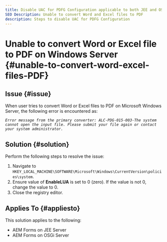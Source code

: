 ```yaml
---
title: Disable UAC for PDFG Configuration applicable to both JEE and OSGI
SEO Description: Unable to convert Word and Excel files to PDF
description: Steps to disable UAC for PDFG Configuration   
---
```

# Unable to convert Word or Excel file to PDF on Windows Server {#unable-to-convert-word-excel-files-PDF}

## Issue {#issue}

When user tries to convert Word or Excel files to PDF on Microsoft Windows Server, the following error is encountered as:

*`Error message from the primary converter:
ALC-PDG-015-003-The system cannot open the input file. Please submit your file again or contact your system administrator.`*

## Solution {#solution}

Perform the following steps to resolve the issue:
1. Navigate to `HKEY_LOCAL_MACHINE\SOFTWARE\Microsoft\Windows\CurrentVersion\policies\system`. 
1. Ensure value of **EnableLUA** is set to 0 (zero). If the value is not 0, change the value to 0. 
1. Close the registry editor.

## Applies To {#appliesto}

This solution applies to the following:
* AEM Forms on JEE Server
* AEM Forms on OSGi Server
